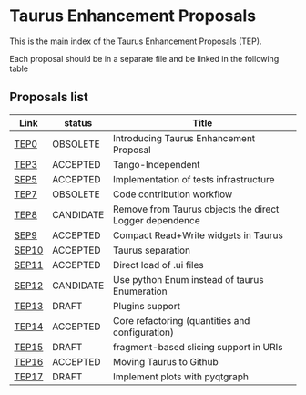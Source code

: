 Taurus Enhancement Proposals
=============================

This is the main index of the Taurus Enhancement Proposals (TEP).

Each proposal should be in a separate file and be linked in the following table

Proposals list
--------------

  Link        |  status   |        Title                                              
  ------------| --------- | ---------------------------------------------------------
  [TEP0][]   | OBSOLETE | Introducing Taurus Enhancement Proposal                  
  [TEP3][]   | ACCEPTED | Tango-Independent                                        
  [SEP5][]   | ACCEPTED  | Implementation of tests infrastructure                   
  [TEP7][]   | OBSOLETE  | Code contribution workflow                               
  [TEP8][]   | CANDIDATE | Remove from Taurus objects the direct Logger dependence  
  [SEP9][]   | ACCEPTED  | Compact Read+Write widgets in Taurus                     
  [SEP10][] | ACCEPTED  | Taurus separation                                        
  [SEP11][] | ACCEPTED  | Direct load of .ui files                                       
  [SEP12][] | CANDIDATE | Use python Enum instead of taurus Enumeration
  [TEP13][] | DRAFT     | Plugins support 
  [TEP14][] | ACCEPTED  | Core refactoring (quantities and configuration)
  [TEP15][] | DRAFT     | fragment-based slicing support in URIs
  [TEP16][] | ACCEPTED     | Moving Taurus to Github
  [TEP17][] | DRAFT   | Implement plots with pyqtgraph

[TEP0]: http://www.taurus-scada.org/tep/?TEP0.md
[TEP3]: http://www.taurus-scada.org/tep/?TEP3.md
[SEP5]: http:/www.sardana-controls.org/sep/?SEP5.md
[TEP7]: http://www.taurus-scada.org/tep/?TEP7.md
[TEP8]: http://www.taurus-scada.org/tep/?TEP8.md
[SEP9]:  http:/www.sardana-controls.org/sep/?SEP9.md
[SEP10]: http:/www.sardana-controls.org/sep/?SEP10.md
[SEP11]: http:/www.sardana-controls.org/sep/?SEP11.md
[SEP12]: http:/www.sardana-controls.org/sep/?SEP12.md
[TEP13]: http://www.taurus-scada.org/tep/?TEP13.md
[TEP14]: http://www.taurus-scada.org/tep/?TEP14.md
[TEP15]: https://github.com/cpascual/taurus/blob/tep15/doc/source/tep/TEP15.md
[TEP16]: http://www.taurus-scada.org/tep/?TEP16.md
[TEP17]: https://github.com/cpascual/taurus/blob/tep17/doc/source/tep/TEP17.md
